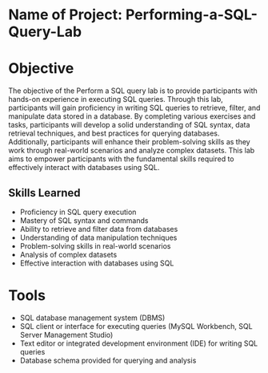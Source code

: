 # Name of Project: Performing-a-SQL-Query-Lab

# Objective
The objective of the Perform a SQL query lab is to provide participants with hands-on experience in executing SQL queries. Through this lab, participants will gain proficiency in writing SQL queries to retrieve, filter, and manipulate data stored in a database. By completing various exercises and tasks, participants will develop a solid understanding of SQL syntax, data retrieval techniques, and best practices for querying databases. Additionally, participants will enhance their problem-solving skills as they work through real-world scenarios and analyze complex datasets. This lab aims to empower participants with the fundamental skills required to effectively interact with databases using SQL.

## Skills Learned 
- Proficiency in SQL query execution
- Mastery of SQL syntax and commands
- Ability to retrieve and filter data from databases
- Understanding of data manipulation techniques
- Problem-solving skills in real-world scenarios
- Analysis of complex datasets
- Effective interaction with databases using SQL

# Tools

- SQL database management system (DBMS)
- SQL client or interface for executing queries (MySQL Workbench,  SQL Server Management Studio)
- Text editor or integrated development environment (IDE) for writing SQL queries
- Database schema provided for querying and analysis
